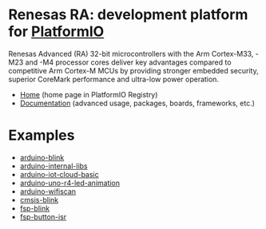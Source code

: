 
# Renesas RA: development platform for [PlatformIO](https://platformio.org)

Renesas Advanced (RA) 32-bit microcontrollers with the Arm Cortex-M33, -M23 and -M4 processor cores deliver key advantages compared to competitive Arm Cortex-M MCUs by providing stronger embedded security, superior CoreMark performance and ultra-low power operation.

* [Home](https://platformio.org/platforms/renesas-ra) (home page in PlatformIO Registry)
* [Documentation](https://docs.platformio.org/page/platforms/renesas-ra.html) (advanced usage, packages, boards, frameworks, etc.)

# Examples

* [arduino-blink](https://github.com/platformio/platform-renesas-ra/tree/master/examples/arduino-blink)
* [arduino-internal-libs](https://github.com/platformio/platform-renesas-ra/tree/master/examples/arduino-internal-libs)
* [arduino-iot-cloud-basic](https://github.com/platformio/platform-renesas-ra/tree/master/examples/arduino-iot-cloud-basic)
* [arduino-uno-r4-led-animation](https://github.com/platformio/platform-renesas-ra/tree/master/examples/arduino-uno-r4-led-animation)
* [arduino-wifiscan](https://github.com/platformio/platform-renesas-ra/tree/master/examples/arduino-wifiscan)
* [cmsis-blink](https://github.com/platformio/platform-renesas-ra/tree/master/examples/cmsis-blink)
* [fsp-blink](https://github.com/platformio/platform-renesas-ra/tree/master/examples/fsp-blink)
* [fsp-button-isr](https://github.com/platformio/platform-renesas-ra/tree/master/examples/fsp-button-isr)
